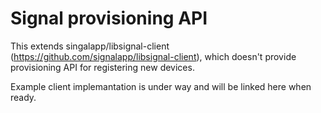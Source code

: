 # Signal provisioning API

This extends singalapp/libsignal-client (https://github.com/signalapp/libsignal-client), which doesn't provide provisioning API for registering new devices.

Example client implemantation is under way and will be linked here when ready.
